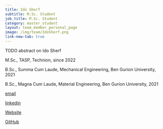 ```yaml
---
title: Ido Sherf
subtitle: M.Sc. Student
job_title: M.Sc. Student
category: master_student
layout: team_member_personal_page
image: /img/team/IdoSherf.png
link-new-tab: true
---
```


TODO abstract on Ido Sherf

M.Sc., TASP, Technion, since 2022

B.Sc., Summa Cum Laude, Mechanical Engineering, Ben Gurion University, 2021

B.Sc., Magna Cum Laude, Material Engineering, Ben Gurion University, 2021

[email](mailto:idosh0@gmail.com)


[linkedin]()


[Website]()


[GitHub]()

<!-- {% bibliography --query @*[year=2023] --group_by none %}
{% bibliography -q @*[c ~= {{ V. Indelman }}] %}
{% bibliography --sort authors %} -->

